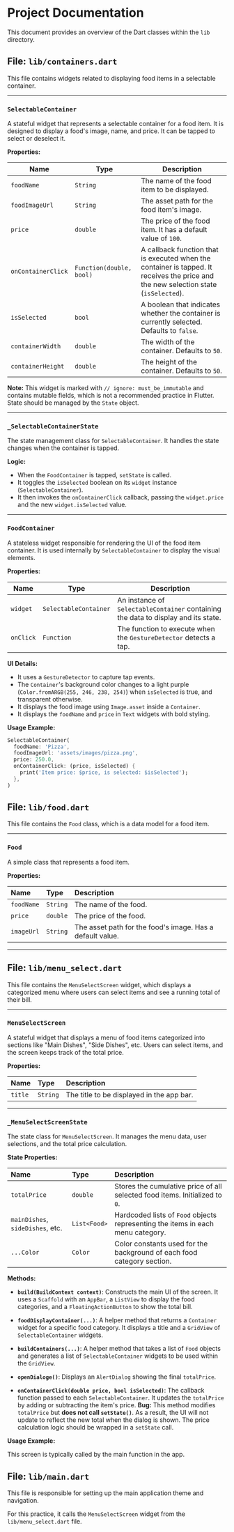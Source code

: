# Project Documentation

This document provides an overview of the Dart classes within the `lib` directory.

## File: `lib/containers.dart`

This file contains widgets related to displaying food items in a selectable container.

---

### `SelectableContainer`

A stateful widget that represents a selectable container for a food item. It is designed to display a food's image, name, and price. It can be tapped to select or deselect it.

**Properties:**

| Name | Type | Description |
| --- | --- | --- |
| `foodName` | `String` | The name of the food item to be displayed. |
| `foodImageUrl` | `String` | The asset path for the food item's image. |
| `price` | `double` | The price of the food item. It has a default value of `100`. |
| `onContainerClick` | `Function(double, bool)` | A callback function that is executed when the container is tapped. It receives the price and the new selection state (`isSelected`). |
| `isSelected` | `bool` | A boolean that indicates whether the container is currently selected. Defaults to `false`. |
| `containerWidth` | `double` | The width of the container. Defaults to `50`. |
| `containerHeight`| `double` | The height of the container. Defaults to `50`. |

**Note:** This widget is marked with `// ignore: must_be_immutable` and contains mutable fields, which is not a recommended practice in Flutter. State should be managed by the `State` object.

---

### `_SelectableContainerState`

The state management class for `SelectableContainer`. It handles the state changes when the container is tapped.

**Logic:**

- When the `FoodContainer` is tapped, `setState` is called.
- It toggles the `isSelected` boolean on its `widget` instance (`SelectableContainer`).
- It then invokes the `onContainerClick` callback, passing the `widget.price` and the new `widget.isSelected` value.

---

### `FoodContainer`

A stateless widget responsible for rendering the UI of the food item container. It is used internally by `SelectableContainer` to display the visual elements.

**Properties:**

| Name | Type | Description |
| --- | --- | --- |
| `widget` | `SelectableContainer` | An instance of `SelectableContainer` containing the data to display and its state. |
| `onClick` | `Function` | The function to execute when the `GestureDetector` detects a tap. |

**UI Details:**

- It uses a `GestureDetector` to capture tap events.
- The `Container`'s background color changes to a light purple (`Color.fromARGB(255, 246, 238, 254)`) when `isSelected` is true, and transparent otherwise.
- It displays the food image using `Image.asset` inside a `Container`.
- It displays the `foodName` and `price` in `Text` widgets with bold styling.

**Usage Example:**

```dart
SelectableContainer(
  foodName: 'Pizza',
  foodImageUrl: 'assets/images/pizza.png',
  price: 250.0,
  onContainerClick: (price, isSelected) {
    print('Item price: $price, is selected: $isSelected');
  },
)
```

## File: `lib/food.dart`

This file contains the `Food` class, which is a data model for a food item.

---

### `Food`

A simple class that represents a food item.

**Properties:**

| Name | Type | Description |
| :--- | :--- | :--- |
| `foodName` | `String` | The name of the food. |
| `price` | `double` | The price of the food. |
| `imageUrl` | `String` | The asset path for the food's image. Has a default value. |

---

## File: `lib/menu_select.dart`

This file contains the `MenuSelectScreen` widget, which displays a categorized menu where users can select items and see a running total of their bill.

---

### `MenuSelectScreen`

A stateful widget that displays a menu of food items categorized into sections like "Main Dishes", "Side Dishes", etc. Users can select items, and the screen keeps track of the total price.

**Properties:**

| Name | Type | Description |
| :--- | :--- | :--- |
| `title` | `String` | The title to be displayed in the app bar. |

---

### `_MenuSelectScreenState`

The state class for `MenuSelectScreen`. It manages the menu data, user selections, and the total price calculation.

**State Properties:**

| Name | Type | Description |
| :--- | :--- | :--- |
| `totalPrice` | `double` | Stores the cumulative price of all selected food items. Initialized to `0`. |
| `mainDishes`, `sideDishes`, etc. | `List<Food>` | Hardcoded lists of `Food` objects representing the items in each menu category. |
| `...Color` | `Color` | Color constants used for the background of each food category section. |

**Methods:**

- **`build(BuildContext context)`**: Constructs the main UI of the screen. It uses a `Scaffold` with an `AppBar`, a `ListView` to display the food categories, and a `FloatingActionButton` to show the total bill.

- **`foodDisplayContainer(...)`**: A helper method that returns a `Container` widget for a specific food category. It displays a title and a `GridView` of `SelectableContainer` widgets.

- **`buildContainers(...)`**: A helper method that takes a list of `Food` objects and generates a list of `SelectableContainer` widgets to be used within the `GridView`.

- **`openDialoge()`**: Displays an `AlertDialog` showing the final `totalPrice`.

- **`onContainerClick(double price, bool isSelected)`**: The callback function passed to each `SelectableContainer`. It updates the `totalPrice` by adding or subtracting the item's price.
  **Bug:** This method modifies `totalPrice` but **does not call `setState()`**. As a result, the UI will not update to reflect the new total when the dialog is shown. The price calculation logic should be wrapped in a `setState` call.

**Usage Example:**

This screen is typically called by the main function in the app.

## File: `lib/main.dart`
This file is responsible for setting up the main application theme and navigation. 

For this practice, it calls the `MenuSelectScreen` widget from the `lib/menu_select.dart` file.